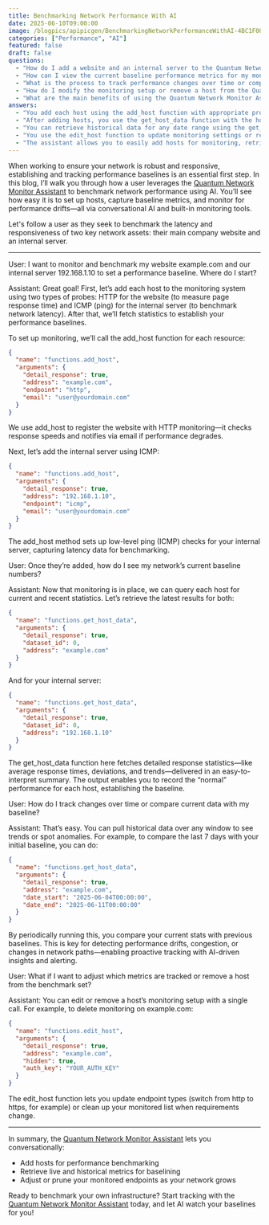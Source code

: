 ```yaml
---
title: Benchmarking Network Performance With AI
date: 2025-06-10T09:00:00
image: /blogpics/apipicgen/BenchmarkingNetworkPerformanceWithAI-4BC1F000QY.jpg
categories: ["Performance", "AI"]
featured: false
draft: false
questions:
  - "How do I add a website and an internal server to the Quantum Network Monitor Assistant for performance benchmarking?"
  - "How can I view the current baseline performance metrics for my monitored hosts?"
  - "What is the process to track performance changes over time or compare current data with previous baselines?"
  - "How do I modify the monitoring setup or remove a host from the Quantum Network Monitor Assistant?"
  - "What are the main benefits of using the Quantum Network Monitor Assistant for network performance benchmarking?"
answers:
  - "You add each host using the add_host function with appropriate probes: use the HTTP endpoint for the website to measure page response time, and the ICMP endpoint for the internal server to benchmark network latency. You provide the address, endpoint type, and your email for notifications."
  - "After adding hosts, you use the get_host_data function with the host's address and dataset_id to fetch detailed statistics such as average response times, deviations, and trends. This data helps you establish and view the normal performance baseline."
  - "You can retrieve historical data for any date range using the get_host_data function with date_start and date_end parameters. By comparing these historical metrics with your baseline, you can detect performance drifts, congestion, or network changes."
  - "You use the edit_host function to update monitoring settings or remove a host. For example, to delete monitoring on a host, you set the 'hidden' parameter to true and provide your authentication key. You can also change endpoint types or other configurations as needed."
  - "The assistant allows you to easily add hosts for monitoring, retrieve live and historical performance metrics, and adjust your monitored endpoints through conversational AI. It helps establish baselines, track performance drifts proactively, and receive alerts, making network monitoring more efficient and AI-driven."
---
```

When working to ensure your network is robust and responsive, establishing and tracking performance baselines is an essential first step. In this blog, I’ll walk you through how a user leverages the [Quantum Network Monitor Assistant](https://readyforquantum.com/?assistant=open) to benchmark network performance using AI. You’ll see how easy it is to set up hosts, capture baseline metrics, and monitor for performance drifts—all via conversational AI and built-in monitoring tools.

Let's follow a user as they seek to benchmark the latency and responsiveness of two key network assets: their main company website and an internal server.

---

User: I want to monitor and benchmark my website example.com and our internal server 192.168.1.10 to set a performance baseline. Where do I start?

Assistant: Great goal! First, let’s add each host to the monitoring system using two types of probes: HTTP for the website (to measure page response time) and ICMP (ping) for the internal server (to benchmark network latency). After that, we’ll fetch statistics to establish your performance baselines.

To set up monitoring, we’ll call the add_host function for each resource:

```json
{
  "name": "functions.add_host",
  "arguments": {
    "detail_response": true,
    "address": "example.com",
    "endpoint": "http",
    "email": "user@yourdomain.com"
  }
}
```

We use add_host to register the website with HTTP monitoring—it checks response speeds and notifies via email if performance degrades.

Next, let’s add the internal server using ICMP:

```json
{
  "name": "functions.add_host",
  "arguments": {
    "detail_response": true,
    "address": "192.168.1.10",
    "endpoint": "icmp",
    "email": "user@yourdomain.com"
  }
}
```

The add_host method sets up low-level ping (ICMP) checks for your internal server, capturing latency data for benchmarking.

User: Once they’re added, how do I see my network’s current baseline numbers?

Assistant: Now that monitoring is in place, we can query each host for current and recent statistics. Let’s retrieve the latest results for both:

```json
{
  "name": "functions.get_host_data",
  "arguments": {
    "detail_response": true,
    "dataset_id": 0,
    "address": "example.com"
  }
}
```

And for your internal server:

```json
{
  "name": "functions.get_host_data",
  "arguments": {
    "detail_response": true,
    "dataset_id": 0,
    "address": "192.168.1.10"
  }
}
```

The get_host_data function here fetches detailed response statistics—like average response times, deviations, and trends—delivered in an easy-to-interpret summary. The output enables you to record the “normal” performance for each host, establishing the baseline.

User: How do I track changes over time or compare current data with my baseline?

Assistant: That’s easy. You can pull historical data over any window to see trends or spot anomalies. For example, to compare the last 7 days with your initial baseline, you can do:

```json
{
  "name": "functions.get_host_data",
  "arguments": {
    "detail_response": true,
    "address": "example.com",
    "date_start": "2025-06-04T00:00:00",
    "date_end": "2025-06-11T00:00:00"
  }
}
```

By periodically running this, you compare your current stats with previous baselines. This is key for detecting performance drifts, congestion, or changes in network paths—enabling proactive tracking with AI-driven insights and alerting.

User: What if I want to adjust which metrics are tracked or remove a host from the benchmark set?

Assistant: You can edit or remove a host’s monitoring setup with a single call. For example, to delete monitoring on example.com:

```json
{
  "name": "functions.edit_host",
  "arguments": {
    "detail_response": true,
    "address": "example.com",
    "hidden": true,
    "auth_key": "YOUR_AUTH_KEY"
  }
}
```

The edit_host function lets you update endpoint types (switch from http to https, for example) or clean up your monitored list when requirements change.

---

In summary, the [Quantum Network Monitor Assistant](https://readyforquantum.com/?assistant=open) lets you conversationally:
- Add hosts for performance benchmarking
- Retrieve live and historical metrics for baselining
- Adjust or prune your monitored endpoints as your network grows

Ready to benchmark your own infrastructure? Start tracking with the [Quantum Network Monitor Assistant](https://readyforquantum.com/?assistant=open) today, and let AI watch your baselines for you!